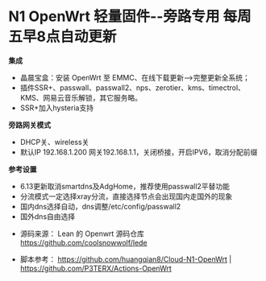 # N1 OpenWrt 轻量固件--旁路专用 每周五早8点自动更新

**集成**
- 晶晨宝盒：安装 OpenWrt 至 EMMC、在线下载更新——>完整更新全系统；
- 插件SSR+、passwall、passwall2、nps、zerotier、kms、timectrol、KMS、网易云音乐解锁，其它服务略。
- SSR+加入hysteria支持

**旁路网关模式**
- DHCP关、wireless关
- 默认IP 192.168.1.200 网关192.168.1.1，关闭桥接，开启IPV6，取消分配前缀

**参考设置**
- 6.13更新取消smartdns及AdgHome，推荐使用passwall2平替功能
- 分流模式一定选择xray分流，直接选择节点会出现国内走国外的现象
- 国内dns选择自动，dns调整/etc/config/passwall2
- 国外dns自由选择
* 源码来源： Lean 的 Openwrt 源码仓库 https://github.com/coolsnowwolf/lede
- 脚本参考： https://github.com/huangqian8/Cloud-N1-OpenWrt | https://github.com/P3TERX/Actions-OpenWrt

